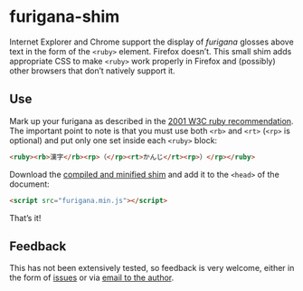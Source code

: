 furigana-shim
=============

Internet Explorer and Chrome support the display of _furigana_ glosses above
text in the form of the `<ruby>` element. Firefox doesn’t. This small shim
adds appropriate CSS to make `<ruby>` work properly in Firefox and (possibly)
other browsers that don’t natively support it.

Use
---

Mark up your furigana as described in the
[2001 W3C ruby recommendation](http://www.w3.org/TR/ruby/). The important point
to note is that you must use both `<rb>` and `<rt>` (`<rp>` is optional) and
put only one set inside each `<ruby>` block:

```html
<ruby><rb>漢字</rb><rp>（</rp><rt>かんじ</rt><rp>）</rp></ruby>
```

Download the [compiled and minified shim](https://github.com/threedaymonk/furigana-shim/blob/master/furigana.min.js)
and add it to the `<head>` of the document:

```html
<script src="furigana.min.js"></script>
```

That’s it!

Feedback
--------

This has not been extensively tested, so feedback is very welcome, either in
the form of [issues](https://github.com/threedaymonk/furigana-shim/issues) or
via [email to the author](mailto:pbattley@gmail.com).
